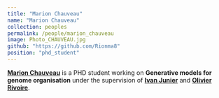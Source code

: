 ```yaml
---
title: "Marion Chauveau"
name: "Marion Chauveau"
collection: peoples
permalink: /people/marion_chauveau
image: Photo_CHAUVEAU.jpg
github: "https://github.com/Rionma8"
position: "phd_student"
---
```


**[Marion Chauveau](https://www.timc.fr/marion-chauveau)** is a PHD student working on **Generative models for genome organisation** under the supervision of **[Ivan Junier](https://www.timc.fr/en/ivan-junier)** and **[Olivier Rivoire](http://statbio.net/index.html)**.
